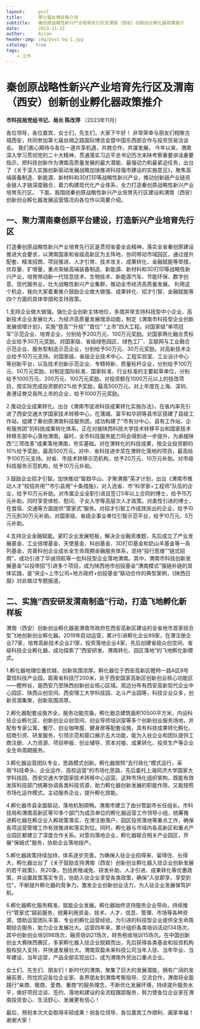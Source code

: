 ```yaml
---
layout:     post
title:      第七届丝博会推介词
subtitle:   秦创原战略性新兴产业培育先行区及渭南（西安）创新创业孵化器政策推介
date:       2023-11-22
author:     Ajiao
header-img: img/post-bg-1.jpg
catalog:   true
tags:
    - 工作
---
```


# 秦创原战略性新兴产业培育先行区及渭南（西安）创新创业孵化器政策推介

**市科技局党组书记、局长  陈改萍**
（2023年11月）

各位领导，各位嘉宾，女士们，先生们，大家下午好！
非常荣幸与朋友们相聚古城西安，共同参加第七届丝绸之路国际博览会暨中国东西部合作与投资贸易洽谈会。
我们衷心期待与各位一道共享机遇，共商合作，共谋发展。
今年以来，渭南深入学习贯彻党的二十大精神，贯通落实习近平总书记历次来陕考察重要讲话重要指示，把科技创新作为渭南高质量发展的最大潜能、最强动力和最紧迫任务，出台了《关于深入实施创新驱动发展战略加快推进科技强市建设的实施意见》，聚焦高端装备制造、新能源、新材料和3D打印等战略性新兴产业，推动创新链产业链资金链人才链深度融合，着力构建现代化产业体系，全力打造秦创原战略性新兴产业培育先行区。
下面，我围绕秦创原战略性新兴产业培育先行区建设和渭南（西安）创新创业孵化器发展运营情况向各位作以简要介绍。
## 一、聚力渭南秦创原平台建设，打造新兴产业培育先行区
打造秦创原战略性新兴产业培育先行区是贯彻省委全会精神，落实全省秦创原建设推进大会要求，以渭南国家和省级高新区为主阵地，协同带动市域园区，通过提升配套、精准招商、项目推进、人才引育、技术攻关、成果转化、金融赋能等举措，优存量、扩增量，重点突破高端装备制造、新能源、新材料和3D打印等战略性新兴产业，培育带动新一代信息技术、生物技术、新能源汽车、节能环保、数字创意、现代服务业，壮大战略性新兴产业集群，推动全市经济高质量发展。
利用这个机会，我向大家着重推介鼓励企业做大做强、成果转化、招才引智、金融赋能等四个方面的具体举措和支持政策。

1.支持企业做大做强。强化企业创新主体地位，多措并举支持科技型中小企业、高新技术企业发展壮大，为经济高质量发展增添动能，制定《渭南市科技型企业创新发展倍增计划》，实施“登高”“升规” “晋位” “上市”四大工程。对国家级“单项冠军”示范企业、培育企业，分别给予200万元、100万元奖励。对国家两化融合贯标企业给予30万元奖励。对国家级、省级绿色园区、绿色工厂、互联网与工业融合示范企业、服务型制造示范企业，分别给予50万元、30万元奖励。对高新技术企业给予10万元支持。对国家级、省级企业技术中心、工程实验室、工业设计中心等创新平台，以及技术创新示范企业、专精特新、质量标杆企业，分别给予100万元、50万元奖励。对制定国际标准、国家标准、行业标准的主要起草单位，分别给予1000万元、200万元、100万元奖励。对投资额在1000万元以上的技改项目，按实际完成投资额的2%给予奖励，最高500万元。对上年度在上海、深圳、香港证劵交易所上市的企业，给予1000万元奖励。

2.推动企业成果转化。出台《渭南市促进科技成果转化实施办法》，在省内率先引进了西安交通大学国家技术转移中心，在蒲城、富平和华阴等县市区搭建了县级工作站，组建了秦创原渭南科技服务团，成功构建了“市有分中心、县有工作站、企有服务团”的科技成果转化体系，正在对接陕西科技大学技术转移平台和国家技术转移东部中心落地渭南。届时，全市科技服务能力将会得到进一步提升，为承接陕西“三项改革”成果落地渭南，夯实基础。对在渭转化的科技成果，按企业投资额的10%给予奖励，最高500万元。对中、省科技进步奖在渭转化落地的项目，最高给予100万元支持。对省、市技术转移示范机构，给予20万元、10万元补助。对市级科技服务示范机构，给予10万元补助。

3.鼓励企业招才引智。加快推动“智趋华山、才聚渭南”英才计划，出台《渭南市推动人才“校招共用”“市引县用”十条措施》，对入选省、市“科学家+工程师”队伍的企业，给予10万元补助。对市属企业全职引进且签订5年以上合同的博士，给予15万元补助，同时享受体检、慰问、子女入学等高层次人才政策。对柔性引进的博士，在食宿、交通等方面提供“管家式”服务。对招才引智工作成效突出的企业，给予10万元到30万元补助。对国家级、省级企事业单位引智示范平台，给予10万元、5万元补助。

4.支持企业金融赋能。紧盯企业发展短板，解决企业融资难题，先后成立了产业发展基金、工业倍增基金、天使基金、科创基金、3D打印基金和奶山羊基金等一系列基金，完善科创企业成长全生命周期金融服务体系，坚持“投行思维”“链式招商”，成功引进了华诚领航等一批科技型企业落地渭南。其中，渭南市科技创新发展基金“以投带招”引进多个项目，成为陕西地市创投基金“渭南模式”强链补链的具体实践，是“央企+上市公司+地方政府+创投基金”联动合作的典型案例，《陕西日报》对此做过专题报道。

## 二、实施“西安研发渭南制造”行动，打造飞地孵化新样板
渭南（西安）创新创业孵化器是渭南市政府在西安高新区建设的全省地市首家综合型飞地创新创业孵化器。2019年启动运营，累计引进孵化企业89家，在渭注册企业77家，培育高新技术企业21家，投资落地企业4家，先后创建省级众创空间、省级科技企业孵化器，成功探索了“西安研发、渭南转化、园区落地”的飞地孵化新模式。

1.孵化器地理位置优越，创新氛围浓厚。孵化器位于西安高新区瞪羚一路A区8号雷信科技产业园，距离省科技厅200米，处于西安国家高新区创新创业核心功能区——瞪羚谷，是西安乃至陕西创新创业核心区域。周边分布有西安高新现代企业中心园区、陕西众创空间、西安理工大学科技园、北斗产业园等，科技企业众多，创新资源集聚，创新氛围浓厚。

2.孵化器配套设施齐全，服务功能完备。孵化器总建筑面积10500平方米，内设科技企业孵化区、创新创业众创空间、创业导师培训室等多个创新创业服务场地，并配有专家公寓、餐厅、创业咖啡屋、健身房等配套设施，具有科技成果转化孵化、招商引资、研发服务、引领示范和窗口展示五大功能，能为入驻企业和团队提供工商注册、人力资源、项目申报、创业辅导、资本对接、成果转化、投资生产等企业全生命周期服务。

3.孵化器运营团队专业，思路模式创新。孵化器按照“去行政化”模式运行，采用“科技牵头、企业运作、高校运营”的市场化思路，先后委托上海同济大学国家大学科技园、西安交通大学国家技术转移中心运营。这种市场化组织架构，既能有效发挥科技部门统筹协调各类科技资源，助力孵化器创新发展的职能作用，又能按照市场化运作模式，主动服务企业，提升孵化效能。

4.孵化器市县全面联动，落地机制顺畅。渭南市建立了由分管副市长任组长，市科技局和渭南高新区等10多个部门为成员单位的孵化器运营工作领导小组，统筹推进孵化器在孵企业入孵政策落实、在渭注册落户、园区投资落地等重点工作，确保各项运营管理工作有效推进和落实到位。同时，孵化器与市域内各高新区和重点产业园区都建立了深度合作关系。对意向落地企业，孵化器联合相关产业园区，开展“保姆式”服务，协助企业落地投产。

5.孵化器政策持续加持，体系逐步完善。为确保入驻企业招得来、留得住、长得大，孵化器出台了《关于鼓励支持渭南（西安）创新创业孵化器入驻企业创新发展的若干政策》，共20条，包括房租减免、研发补助、人才引进、成果转化等优惠政策，并设置政策落实专员，协助入驻企业享受各类政策，确保“入驻即享，享受到位”，不断提升孵化器的竞争力，激发企业创新创业活力，为入驻企业发展保驾护航。

6.孵化器孵化服务精准，赋能企业发展。孵化器始终坚持服务企业导向，持续推行“管家式”超前服务，统筹利用资金、技术、人才、信息、管理、市场等各种资源，借助运营团队丰富、专业的孵化运营经验，为引进的科技型企业提供全生命周期综合服务，助力企业发展壮大。运营四年来，累计组织各类培训活动134场次，其中创新创业培训98场次，融资培训21场次，财务税收培训15场次。在中国创新创业大赛陕西赛区，多家孵化器入驻企业脱颖而出，先后获得各类基金和投资机构股权投入支持，并快速发展壮大。渭南双盈未来科技公司当年入驻、当年毕业、当年建设、当年运营，产品全部实现出口，成为渭南外贸出口重点企业。

女士们、先生们、朋友们！新时代的渭南，聚集了巨大的发展潜能，拥有广阔的发展前景。热忱欢迎各位企业家、各界朋友到渭南考察指导、交流合作，渭南将全面践行“亲商、敬商、爱商、重商”的服务理念，不断优化发展环境，持续提升服务水平，做好项目洽谈、签约、落地和建设的全流程跟踪服务，努力使各位企业家在渭南投资安心、生活舒心、发展更有信心！

最后，预祝本次大会取得丰硕成果！祝各位领导、各位嘉宾工作顺利、阖家幸福！谢谢大家！
